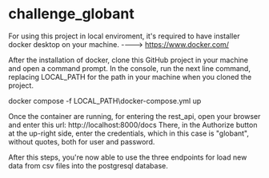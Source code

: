 # challenge_globant

For using this project in local enviroment, it's required to have installer docker desktop on your machine. ----> https://www.docker.com/

After the installation of docker, clone this GitHub project in your machine and open a command prompt. In the console, run the next line command, replacing LOCAL_PATH for the path in your machine when you cloned the project.

docker compose -f LOCAL_PATH\docker-compose.yml up

Once the container are running, for entering the rest_api, open your browser and enter this url: http://localhost:8000/docs 
There, in the Authorize button at the up-right side, enter the credentials, which in this case is "globant", without quotes, both for user and password.

After this steps, you're now able to use the three endpoints for load new data from csv files into the postgresql database.
